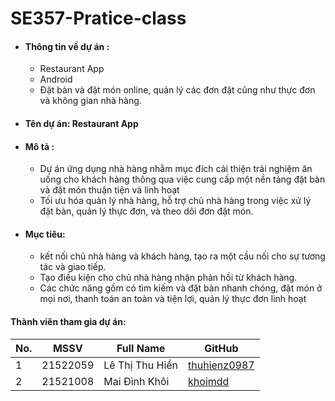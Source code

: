 # SE357-Pratice-class
* #### Thông tin về dự án :
  * Restaurant App
  * Android
  * Đặt bàn và đặt món online, quản lý các đơn đặt cũng như thực đơn và không gian nhà hàng.

* #### Tên dự án: Restaurant App 
* #### Mô tả :
   * Dự án ứng dụng nhà hàng nhằm mục đích cải thiện trải nghiệm ăn uống cho khách hàng thông qua việc cung cấp một nền tảng đặt bàn và đặt món thuận tiện và linh hoạt
   * Tối ưu hóa quản lý nhà hàng, hỗ trợ chủ nhà hàng trong việc xử lý đặt bàn, quản lý thực đơn, và theo dõi đơn đặt món. 
* #### Mục tiêu:
  * kết nối chủ nhà hàng và khách hàng, tạo ra một cầu nối cho sự tương tác và giao tiếp.
  * Tạo điều kiện cho chủ nhà hàng nhận phản hồi từ khách hàng.
  * Các chức năng gồm có tìm kiếm và đặt bàn nhanh chóng, đặt món ở mọi nơi, thanh toán an toàn và tiện lợi, quản lý thực đơn linh hoạt

#### Thành viên tham gia dự án:



  | No. | MSSV | Full Name | GitHub |
|-------|-------|-------|-------|
| 1 | 21522059 | Lê Thị Thu Hiền  | [thuhienz0987](https://github.com/thuhienz0987) |
| 2 | 21521008 | Mai Đình Khôi | [khoimdd](https://github.com/khoimdd) |


